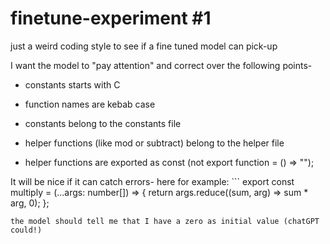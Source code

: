 # finetune-experiment #1

just a weird coding style to see if a fine tuned model can pick-up

I want the model to "pay attention" and correct over the following points-

- constants starts with C
- function names are kebab case

- constants belong to the constants file
- helper functions (like mod or subtract) belong to the helper file
- helper functions are exported as const (not export function = () => "");

It will be nice if it can catch errors-
here for example: ```
export const multiply = (...args: number[]) => {
return args.reduce((sum, arg) => sum \* arg, 0);
};

```
the model should tell me that I have a zero as initial value (chatGPT could!)
```

